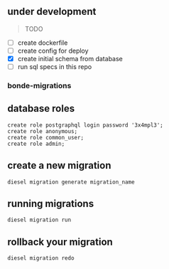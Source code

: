## under development

> TODO

- [ ] create dockerfile
- [ ] create config for deploy
- [x] create initial schema from database
- [ ] run sql specs in this repo

### bonde-migrations


## database roles

```
create role postgraphql login password '3x4mpl3';
create role anonymous;
create role common_user;
create role admin;
```

## create a new migration

`diesel migration generate migration_name`


## running migrations

`diesel migration run`


## rollback your migration

`diesel migration redo`
